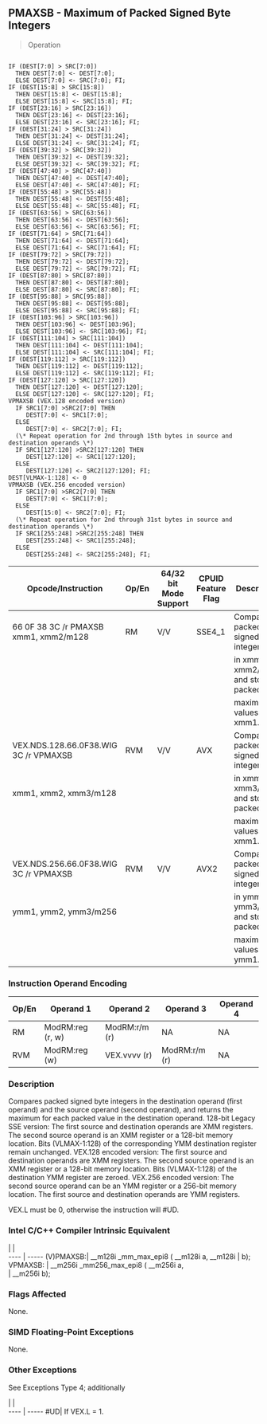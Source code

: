 ## PMAXSB  -  Maximum of Packed Signed Byte Integers

> Operation
``` slim

IF (DEST[7:0] > SRC[7:0])
  THEN DEST[7:0] <- DEST[7:0];
  ELSE DEST[7:0] <- SRC[7:0]; FI;
IF (DEST[15:8] > SRC[15:8])
  THEN DEST[15:8] <- DEST[15:8];
  ELSE DEST[15:8] <- SRC[15:8]; FI;
IF (DEST[23:16] > SRC[23:16])
  THEN DEST[23:16] <- DEST[23:16];
  ELSE DEST[23:16] <- SRC[23:16]; FI;
IF (DEST[31:24] > SRC[31:24])
  THEN DEST[31:24] <- DEST[31:24];
  ELSE DEST[31:24] <- SRC[31:24]; FI;
IF (DEST[39:32] > SRC[39:32])
  THEN DEST[39:32] <- DEST[39:32];
  ELSE DEST[39:32] <- SRC[39:32]; FI;
IF (DEST[47:40] > SRC[47:40])
  THEN DEST[47:40] <- DEST[47:40];
  ELSE DEST[47:40] <- SRC[47:40]; FI;
IF (DEST[55:48] > SRC[55:48])
  THEN DEST[55:48] <- DEST[55:48];
  ELSE DEST[55:48] <- SRC[55:48]; FI;
IF (DEST[63:56] > SRC[63:56])
  THEN DEST[63:56] <- DEST[63:56];
  ELSE DEST[63:56] <- SRC[63:56]; FI;
IF (DEST[71:64] > SRC[71:64])
  THEN DEST[71:64] <- DEST[71:64];
  ELSE DEST[71:64] <- SRC[71:64]; FI;
IF (DEST[79:72] > SRC[79:72])
  THEN DEST[79:72] <- DEST[79:72];
  ELSE DEST[79:72] <- SRC[79:72]; FI;
IF (DEST[87:80] > SRC[87:80])
  THEN DEST[87:80] <- DEST[87:80];
  ELSE DEST[87:80] <- SRC[87:80]; FI;
IF (DEST[95:88] > SRC[95:88])
  THEN DEST[95:88] <- DEST[95:88];
  ELSE DEST[95:88] <- SRC[95:88]; FI;
IF (DEST[103:96] > SRC[103:96])
  THEN DEST[103:96] <- DEST[103:96];
  ELSE DEST[103:96] <- SRC[103:96]; FI;
IF (DEST[111:104] > SRC[111:104])
  THEN DEST[111:104] <- DEST[111:104];
  ELSE DEST[111:104] <- SRC[111:104]; FI;
IF (DEST[119:112] > SRC[119:112])
  THEN DEST[119:112] <- DEST[119:112];
  ELSE DEST[119:112] <- SRC[119:112]; FI;
IF (DEST[127:120] > SRC[127:120])
  THEN DEST[127:120] <- DEST[127:120];
  ELSE DEST[127:120] <- SRC[127:120]; FI;
VPMAXSB (VEX.128 encoded version)
  IF SRC1[7:0] >SRC2[7:0] THEN
     DEST[7:0] <- SRC1[7:0];
  ELSE
     DEST[7:0] <- SRC2[7:0]; FI;
  (\* Repeat operation for 2nd through 15th bytes in source and destination operands \*)
  IF SRC1[127:120] >SRC2[127:120] THEN
     DEST[127:120] <- SRC1[127:120];
  ELSE
     DEST[127:120] <- SRC2[127:120]; FI;
DEST[VLMAX-1:128] <- 0
VPMAXSB (VEX.256 encoded version)
  IF SRC1[7:0] >SRC2[7:0] THEN
     DEST[7:0] <- SRC1[7:0];
  ELSE
     DEST[15:0] <- SRC2[7:0]; FI;
  (\* Repeat operation for 2nd through 31st bytes in source and destination operands \*)
  IF SRC1[255:248] >SRC2[255:248] THEN
     DEST[255:248] <- SRC1[255:248];
  ELSE
     DEST[255:248] <- SRC2[255:248]; FI;

```

 Opcode/Instruction                   | Op/En| 64/32 bit Mode Support| CPUID Feature Flag| Description                           
 ---  | --- | --- | --- | ---
 66 0F 38 3C /r PMAXSB xmm1, xmm2/m128| RM   | V/V                   | SSE4_1            | Compare packed signed byte integers   
                                      |      |                       |                   | in xmm1 and xmm2/m128 and store packed
                                      |      |                       |                   | maximum values in xmm1.               
 VEX.NDS.128.66.0F38.WIG 3C /r VPMAXSB| RVM  | V/V                   | AVX               | Compare packed signed byte integers   
 xmm1, xmm2, xmm3/m128                |      |                       |                   | in xmm2 and xmm3/m128 and store packed
                                      |      |                       |                   | maximum values in xmm1.               
 VEX.NDS.256.66.0F38.WIG 3C /r VPMAXSB| RVM  | V/V                   | AVX2              | Compare packed signed byte integers   
 ymm1, ymm2, ymm3/m256                |      |                       |                   | in ymm2 and ymm3/m128 and store packed
                                      |      |                       |                   | maximum values in ymm1.               

### Instruction Operand Encoding
 Op/En| Operand 1       | Operand 2    | Operand 3    | Operand 4
 ---  | --- | --- | --- | ---
 RM   | ModRM:reg (r, w)| ModRM:r/m (r)| NA           | NA       
 RVM  | ModRM:reg (w)   | VEX.vvvv (r) | ModRM:r/m (r)| NA       

### Description
Compares packed signed byte integers in the destination operand (first operand)
and the source operand (second operand), and returns the maximum for each packed
value in the destination operand. 128-bit Legacy SSE version: The first source
and destination operands are XMM registers. The second source operand is an
XMM register or a 128-bit memory location. Bits (VLMAX-1:128) of the corresponding
YMM destination register remain unchanged. VEX.128 encoded version: The first
source and destination operands are XMM registers. The second source operand
is an XMM register or a 128-bit memory location. Bits (VLMAX-1:128) of the destination
YMM register are zeroed. VEX.256 encoded version: The second source operand
can be an YMM register or a 256-bit memory location. The first source and destination
operands are YMM registers.

<aside class="notification">
VEX.L must be 0, otherwise the instruction will #UD.
</aside>



### Intel C/C++ Compiler Intrinsic Equivalent
   | |  
---- | -----
 (V)PMAXSB:| __m128i _mm_max_epi8 ( __m128i a, __m128i
           | b);                                      
 VPMAXSB:  | __m256i _mm256_max_epi8 ( __m256i a,     
           | __m256i b);                              

### Flags Affected
None.


### SIMD Floating-Point Exceptions
None.


### Other Exceptions
See Exceptions Type 4; additionally

   | |  
---- | -----
 #UD| If VEX.L = 1.
